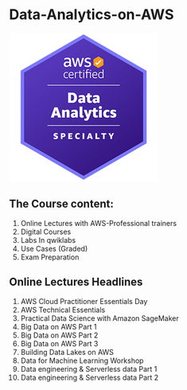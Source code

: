 # Data-Analytics-on-AWS

![image](Image/AWS-Certified-Data-Analytics-Specialty_badge.png)


The Course content:
-------------------
1. Online Lectures with AWS-Professional trainers 
2. Digital Courses 
3. Labs In qwiklabs 
4. Use Cases (Graded)
5. Exam Preparation


Online Lectures Headlines
-------------------------
1. AWS Cloud Practitioner Essentials Day
2. AWS Technical Essentials
3. Practical Data Science with Amazon SageMaker
4. Big Data on AWS Part 1
5. Big Data on AWS Part 2
6. Big Data on AWS Part 3
7. Building Data Lakes on AWS
8. Data for Machine Learning Workshop
9. Data engineering & Serverless data Part 1
10. Data engineering & Serverless data Part 2



